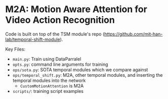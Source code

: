 # M2A: Motion Aware Attention for Video Action Recognition 

Code is built on top of the TSM module's repo (https://github.com/mit-han-lab/temporal-shift-module). 

Key Files: 
- `main.py`: Train using DataParralel
- `opts.py`: command line arguments for training 
- `ops/sota.py`: SOTA temporal modules which we compare against 
- `ops/temporal_shift.py`: M2A, other temporal modules, and inserting the temporal modules into the network 
  - `CustomMotionAttention` is M2A
- `scripts/`: training script examples 


